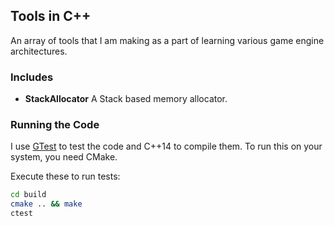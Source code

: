 ## Tools in C++

An array of tools that I am making as a part of learning various game engine architectures.

### Includes

- **StackAllocator**
  A Stack based memory allocator.



### Running the Code

I use [GTest](https://github.com/google/googletest) to test the code and C++14 to compile them. To run this on your system, you need CMake.

Execute these to run tests:
```bash
cd build
cmake .. && make
ctest
```


